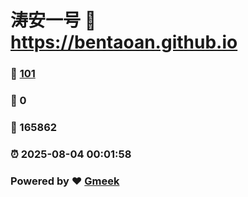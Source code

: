 # 涛安一号 :link: https://bentaoan.github.io 
### :page_facing_up: [101](https://bentaoan.github.io/tag.html) 
### :speech_balloon: 0 
### :hibiscus: 165862 
### :alarm_clock: 2025-08-04 00:01:58 
### Powered by :heart: [Gmeek](https://github.com/Meekdai/Gmeek)
